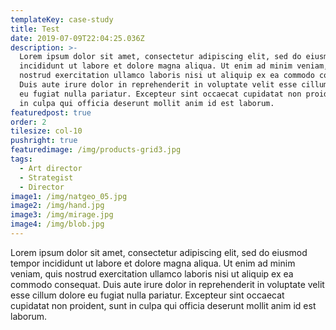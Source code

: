 ```yaml
---
templateKey: case-study
title: Test
date: 2019-07-09T22:04:25.036Z
description: >-
  Lorem ipsum dolor sit amet, consectetur adipiscing elit, sed do eiusmod tempor
  incididunt ut labore et dolore magna aliqua. Ut enim ad minim veniam, quis
  nostrud exercitation ullamco laboris nisi ut aliquip ex ea commodo consequat.
  Duis aute irure dolor in reprehenderit in voluptate velit esse cillum dolore
  eu fugiat nulla pariatur. Excepteur sint occaecat cupidatat non proident, sunt
  in culpa qui officia deserunt mollit anim id est laborum.
featuredpost: true
order: 2
tilesize: col-10
pushright: true
featuredimage: /img/products-grid3.jpg
tags:
  - Art director
  - Strategist
  - Director
image1: /img/natgeo_05.jpg
image2: /img/hand.jpg
image3: /img/mirage.jpg
image4: /img/blob.jpg
---
```

Lorem ipsum dolor sit amet, consectetur adipiscing elit, sed do eiusmod tempor incididunt ut labore et dolore magna aliqua. Ut enim ad minim veniam, quis nostrud exercitation ullamco laboris nisi ut aliquip ex ea commodo consequat. Duis aute irure dolor in reprehenderit in voluptate velit esse cillum dolore eu fugiat nulla pariatur. Excepteur sint occaecat cupidatat non proident, sunt in culpa qui officia deserunt mollit anim id est laborum.
